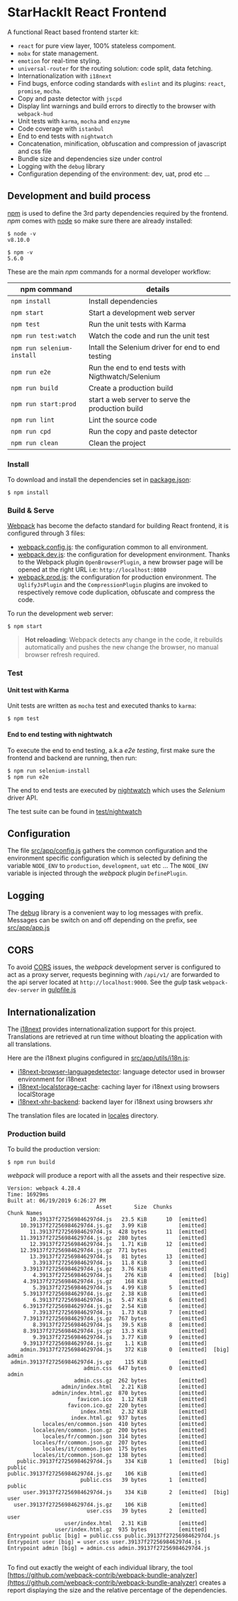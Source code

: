 # StarHackIt React Frontend

A functional React based frontend starter kit:

* `react` for pure view layer, 100% stateless compoment.  
* `mobx` for state management.
* `emotion` for real-time styling.
* `universal-router` for the routing solution: code split, data fetching. 
* Internationalization with `i18next`
* Find bugs, enforce coding standards with `eslint` and its plugins: `react`, `promise`, `mocha`.
* Copy and paste detector with `jscpd`
* Display lint warnings and build errors to directly to the browser with `webpack-hud`
* Unit tests with `karma`, `mocha` and `enzyme`
* Code coverage with `istanbul`
* End to end tests with `nightwatch`
* Concatenation, minification, obfuscation and compression of javascript and css file
* Bundle size and dependencies size under control
* Logging with the `debug` library
* Configuration depending of the environment: dev, uat, prod etc ...

## Development and build process

[npm](https://www.npmjs.com/) is used to define the 3rd party dependencies required by the frontend. *npm* comes with [node](https://nodejs.org) so make sure there are already installed:

    $ node -v
    v8.10.0

    $ npm -v
    5.6.0



These are the main *npm* commands for a normal developer workflow:

| npm command    | details  |
|----------------|----------|
| `npm install`  | Install dependencies  |
| `npm start`    | Start a development web server  |
| `npm test`     |  Run the unit tests with Karma |
| `npm run test:watch` |  Watch the code and run the unit test |
| `npm run selenium-install`  |  Intall the Selenium driver for end to end testing |
| `npm run e2e`  |  Run the end to end tests with Nigthwatch/Selenium |
| `npm run build`| Create a production build  |
| `npm run start:prod`| start a web server to serve the production build  |
| `npm run lint`| Lint the source code |
| `npm run cpd`| Run the copy and paste detector |
| `npm run clean`| Clean the project |

### Install

To download and install the dependencies set in [package.json](package.json):

    $ npm install

### Build & Serve

[Webpack](https://webpack.github.io/) has become the defacto standard for building React frontend, it is configured through 3 files:

* [webpack.config.js](webpack.config.js): the configuration common to all environment.
* [webpack.dev.js](webpack.dev.js): the configuration for development environment. Thanks to the Webpack plugin `OpenBrowserPlugin`, a new browser page will be opened at the right URL i.e: `http://localhost:8080`
* [webpack.prod.js](webpack.prod.js): the configuration for production environment. The `UglifyJsPlugin` and the `CompressionPlugin` plugins are invoked to respectively remove code duplication, obfuscate and compress the code.

To run the development web server:

    $ npm start

> **Hot reloading**: Webpack detects any change in the code, it rebuilds automatically and pushes the new change the browser, no manual browser refresh required.

### Test

#### Unit test with Karma

Unit tests are written as `mocha` test and executed thanks to `karma`:

    $ npm test

#### End to end testing with nightwatch

To execute the end to end testing, a.k.a _e2e testing_, first make sure the frontend and backend are running, then run:

    $ npm run selenium-install
    $ npm run e2e

The end to end tests are executed by [nightwatch](http://nightwatchjs.org/) which uses the *Selenium* driver API.

The test suite can be found in [test/nightwatch](test/nightwatch)

## Configuration

The file [src/app/config.js](src/app/config.js) gathers the common configuration and the environment specific configuration which is selected by defining the variable `NODE_ENV` to `production`, `development`, `uat` etc ...
The `NODE_ENV` variable is injected through the *webpack* plugin `DefinePlugin`.

## Logging

The [debug](https://github.com/visionmedia/debug) library is a convenient way to log messages with prefix.
Messages can be switch on and off depending on the prefix, see [src/app/app.js](src/app/app.js)

## CORS

To avoid [CORS](https://en.wikipedia.org/wiki/Cross-origin_resource_sharing) issues, the *webpack* development server is configured to act as a proxy server, requests beginning with `/api/v1/` are forwarded to the api server located at `http://localhost:9000`. See the *gulp* task `webpack-dev-server` in [gulpfile.js](gulpfile.js)

## Internationalization

The [i18next](http://i18next.com/) provides internationalization support for this project. Translations are retrieved at run time without bloating the application with all translations.

Here are the i18next plugins configured in [src/app/utils/i18n.js](src/app/utils/i18n.js):

* [i18next-browser-languagedetector](https://github.com/i18next/i18next-browser-languageDetector): language detector used in browser environment for i18next
* [i18next-localstorage-cache](https://github.com/i18next/i18next-localStorage-cache): caching layer for i18next using browsers localStorage
* [i18next-xhr-backend](https://github.com/i18next/i18next-xhr-backend): backend layer for i18next using browsers xhr

The translation files are located in [locales](locales) directory.

### Production build

To build the production version:

    $ npm run build

*webpack* will produce a report with all the assets and their respective size.

```
Version: webpack 4.28.4
Time: 16929ms
Built at: 06/19/2019 6:26:27 PM
                            Asset       Size  Chunks                    Chunk Names
       10.39137f272569846297d4.js   23.5 KiB      10  [emitted]         
    10.39137f272569846297d4.js.gz   3.99 KiB          [emitted]         
       11.39137f272569846297d4.js  428 bytes      11  [emitted]         
    11.39137f272569846297d4.js.gz  280 bytes          [emitted]         
       12.39137f272569846297d4.js   1.71 KiB      12  [emitted]         
    12.39137f272569846297d4.js.gz  771 bytes          [emitted]         
       13.39137f272569846297d4.js   81 bytes      13  [emitted]         
        3.39137f272569846297d4.js   11.8 KiB       3  [emitted]         
     3.39137f272569846297d4.js.gz   3.76 KiB          [emitted]         
        4.39137f272569846297d4.js    276 KiB       4  [emitted]  [big]  
     4.39137f272569846297d4.js.gz    168 KiB          [emitted]         
        5.39137f272569846297d4.js   4.99 KiB       5  [emitted]         
     5.39137f272569846297d4.js.gz   2.38 KiB          [emitted]         
        6.39137f272569846297d4.js   5.47 KiB       6  [emitted]         
     6.39137f272569846297d4.js.gz   2.54 KiB          [emitted]         
        7.39137f272569846297d4.js   1.73 KiB       7  [emitted]         
     7.39137f272569846297d4.js.gz  767 bytes          [emitted]         
        8.39137f272569846297d4.js   39.5 KiB       8  [emitted]         
     8.39137f272569846297d4.js.gz   13.3 KiB          [emitted]         
        9.39137f272569846297d4.js   3.77 KiB       9  [emitted]         
     9.39137f272569846297d4.js.gz    1.1 KiB          [emitted]         
    admin.39137f272569846297d4.js    372 KiB       0  [emitted]  [big]  admin
 admin.39137f272569846297d4.js.gz    115 KiB          [emitted]         
                        admin.css  647 bytes       0  [emitted]         admin
                     admin.css.gz  262 bytes          [emitted]         
                 admin/index.html   2.21 KiB          [emitted]         
              admin/index.html.gz  870 bytes          [emitted]         
                      favicon.ico   1.12 KiB          [emitted]         
                   favicon.ico.gz  220 bytes          [emitted]         
                       index.html   2.32 KiB          [emitted]         
                    index.html.gz  937 bytes          [emitted]         
           locales/en/common.json  410 bytes          [emitted]         
        locales/en/common.json.gz  200 bytes          [emitted]         
           locales/fr/common.json  314 bytes          [emitted]         
        locales/fr/common.json.gz  207 bytes          [emitted]         
           locales/it/common.json  175 bytes          [emitted]         
        locales/it/common.json.gz  138 bytes          [emitted]         
   public.39137f272569846297d4.js    334 KiB       1  [emitted]  [big]  public
public.39137f272569846297d4.js.gz    106 KiB          [emitted]         
                       public.css   39 bytes       1  [emitted]         public
     user.39137f272569846297d4.js    334 KiB       2  [emitted]  [big]  user
  user.39137f272569846297d4.js.gz    106 KiB          [emitted]         
                         user.css   39 bytes       2  [emitted]         user
                  user/index.html   2.31 KiB          [emitted]         
               user/index.html.gz  935 bytes          [emitted]         
Entrypoint public [big] = public.css public.39137f272569846297d4.js
Entrypoint user [big] = user.css user.39137f272569846297d4.js
Entrypoint admin [big] = admin.css admin.39137f272569846297d4.js
  

```

To find out exactly the weight of each individual library, the tool [https://github.com/webpack-contrib/webpack-bundle-analyzer](https://github.com/webpack-contrib/webpack-bundle-analyzer) creates a report displaying the size and the relative percentage of the dependencies.

